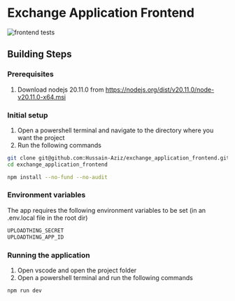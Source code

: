 # Exchange Application Frontend

![frontend tests](https://img.shields.io/endpoint?url=https://gist.githubusercontent.com/Hussain-Aziz/ee13ac4a5e7a22f597804cfe438b1891/raw/FrontendTestBadge.json)

## Building Steps

### Prerequisites

1. Download nodejs 20.11.0 from <https://nodejs.org/dist/v20.11.0/node-v20.11.0-x64.msi>

### Initial setup

1. Open a powershell terminal and navigate to the directory where you want the project
2. Run the following commands

```bash
git clone git@github.com:Hussain-Aziz/exchange_application_frontend.git
cd exchange_application_frontend

npm install --no-fund --no-audit
```

### Environment variables

The app requires the following environment variables to be set (in an .env.local file in the root dir)

```bash
UPLOADTHING_SECRET
UPLOADTHING_APP_ID
```

### Running the application

1. Open vscode and open the project folder
2. Open a powershell terminal and run the following commands

```bash
npm run dev
```
